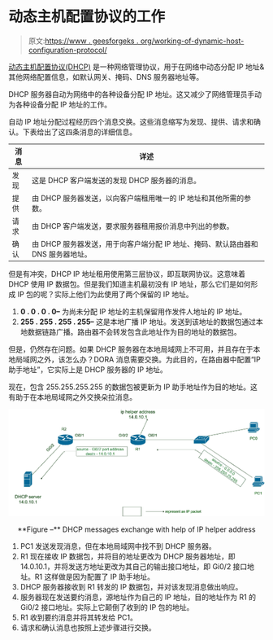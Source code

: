 # 动态主机配置协议的工作

> 原文:[https://www . geesforgeks . org/working-of-dynamic-host-configuration-protocol/](https://www.geeksforgeeks.org/working-of-dynamic-host-configuration-protocol/)

[动态主机配置协议(DHCP)](https://www.geeksforgeeks.org/dynamic-host-configuration-protocol-dhcp/) 是一种网络管理协议，用于在网络中动态分配 IP 地址&其他网络配置信息，如默认网关、掩码、DNS 服务器地址等。

DHCP 服务器自动为网络中的各种设备分配 IP 地址。这又减少了网络管理员手动为各种设备分配 IP 地址的工作。

自动 IP 地址分配过程经历四个消息交换。这些消息缩写为发现、提供、请求和确认。下表给出了这四条消息的详细信息。

<center>

| 消息 | 详述 |
| --- | --- |
| 发现 | 这是 DHCP 客户端发送的发现 DHCP 服务器的消息。 |
| 提供 | 由 DHCP 服务器发送，以向客户端租用唯一的 IP 地址和其他所需的参数。 |
| 请求 | 由 DHCP 客户端发送，要求服务器租用报价消息中列出的参数。 |
| 确认 | 由 DHCP 服务器发送，用于向客户端分配 IP 地址、掩码、默认路由器和 DNS 服务器地址。 |

</center>

但是有冲突，DHCP IP 地址租用使用第三层协议，即互联网协议。这意味着 DHCP 使用 IP 数据包。但是我们知道主机最初没有 IP 地址，那么它们是如何形成 IP 包的呢？实际上他们为此使用了两个保留的 IP 地址。

1.  **0 . 0 . 0 . 0–**
    为尚未分配 IP 地址的主机保留用作发件人地址的 IP 地址。
2.  **255 . 255 . 255 . 255–**
    这是本地广播 IP 地址。发送到该地址的数据包通过本地数据链路广播。路由器不会转发包含此地址作为目的地址的数据包。

但是，仍然存在问题。如果 DHCP 服务器在本地局域网上不可用，并且存在于本地局域网之外，该怎么办？DORA 消息需要交换。为此目的，在路由器中配置“IP 助手地址”，它实际上是 DHCP 服务器的 IP 地址。

现在，包含 255.255.255.255 的数据包被更新为 IP 助手地址作为目的地址。这有助于在本地局域网之外交换朵拉消息。

![](img/ecf639ffb368831abb5829f114c70b3e.png)

<center>**Figure –** DHCP messages exchange with help of IP helper address</center>

1.  PC1 发送发现消息，但在本地局域网中找不到 DHCP 服务器。
2.  R1 现在接收 IP 数据包，并将目的地址更改为 DHCP 服务器地址，即 14.0.10.1，并将发送方地址更改为其自己的输出接口地址，即 Gi0/2 接口地址。R1 这样做是因为配置了 IP 助手地址。
3.  DHCP 服务器接收到 R1 转发的 IP 数据包，并对该发现消息做出响应。
4.  服务器现在发送要约消息，源地址作为自己的 IP 地址，目的地址作为 R1 的 Gi0/2 接口地址。实际上它颠倒了收到的 IP 包的地址。
5.  R1 收到要约消息并将其转发给 PC1。
6.  请求和确认消息也按照上述步骤进行交换。